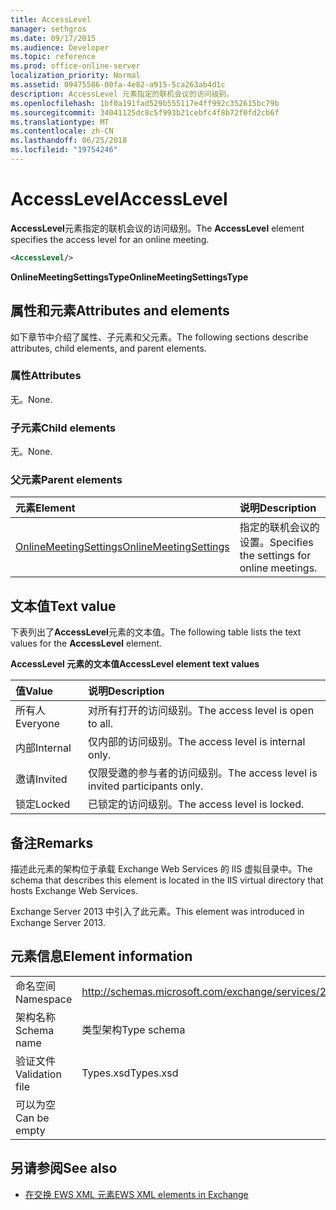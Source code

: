 ```yaml
---
title: AccessLevel
manager: sethgros
ms.date: 09/17/2015
ms.audience: Developer
ms.topic: reference
ms.prod: office-online-server
localization_priority: Normal
ms.assetid: 09475586-00fa-4e82-a915-5ca263ab4d1c
description: AccessLevel 元素指定的联机会议的访问级别。
ms.openlocfilehash: 1bf0a191fad529b555117e4ff992c352615bc79b
ms.sourcegitcommit: 34041125dc8c5f993b21cebfc4f8b72f0fd2cb6f
ms.translationtype: MT
ms.contentlocale: zh-CN
ms.lasthandoff: 06/25/2018
ms.locfileid: "19754246"
---
```

# <a name="accesslevel"></a><span data-ttu-id="cbfac-103">AccessLevel</span><span class="sxs-lookup"><span data-stu-id="cbfac-103">AccessLevel</span></span>

<span data-ttu-id="cbfac-104">**AccessLevel**元素指定的联机会议的访问级别。</span><span class="sxs-lookup"><span data-stu-id="cbfac-104">The **AccessLevel** element specifies the access level for an online meeting.</span></span> 
  
```XML
<AccessLevel/>
```

 <span data-ttu-id="cbfac-105">**OnlineMeetingSettingsType**</span><span class="sxs-lookup"><span data-stu-id="cbfac-105">**OnlineMeetingSettingsType**</span></span>
## <a name="attributes-and-elements"></a><span data-ttu-id="cbfac-106">属性和元素</span><span class="sxs-lookup"><span data-stu-id="cbfac-106">Attributes and elements</span></span>

<span data-ttu-id="cbfac-107">如下章节中介绍了属性、子元素和父元素。</span><span class="sxs-lookup"><span data-stu-id="cbfac-107">The following sections describe attributes, child elements, and parent elements.</span></span>
  
### <a name="attributes"></a><span data-ttu-id="cbfac-108">属性</span><span class="sxs-lookup"><span data-stu-id="cbfac-108">Attributes</span></span>

<span data-ttu-id="cbfac-109">无。</span><span class="sxs-lookup"><span data-stu-id="cbfac-109">None.</span></span>
  
### <a name="child-elements"></a><span data-ttu-id="cbfac-110">子元素</span><span class="sxs-lookup"><span data-stu-id="cbfac-110">Child elements</span></span>

<span data-ttu-id="cbfac-111">无。</span><span class="sxs-lookup"><span data-stu-id="cbfac-111">None.</span></span>
  
### <a name="parent-elements"></a><span data-ttu-id="cbfac-112">父元素</span><span class="sxs-lookup"><span data-stu-id="cbfac-112">Parent elements</span></span>

|<span data-ttu-id="cbfac-113">**元素**</span><span class="sxs-lookup"><span data-stu-id="cbfac-113">**Element**</span></span>|<span data-ttu-id="cbfac-114">**说明**</span><span class="sxs-lookup"><span data-stu-id="cbfac-114">**Description**</span></span>|
|:-----|:-----|
|[<span data-ttu-id="cbfac-115">OnlineMeetingSettings</span><span class="sxs-lookup"><span data-stu-id="cbfac-115">OnlineMeetingSettings</span></span>](onlinemeetingsettings.md) <br/> |<span data-ttu-id="cbfac-116">指定的联机会议的设置。</span><span class="sxs-lookup"><span data-stu-id="cbfac-116">Specifies the settings for online meetings.</span></span>  <br/> |
   
## <a name="text-value"></a><span data-ttu-id="cbfac-117">文本值</span><span class="sxs-lookup"><span data-stu-id="cbfac-117">Text value</span></span>

<span data-ttu-id="cbfac-118">下表列出了**AccessLevel**元素的文本值。</span><span class="sxs-lookup"><span data-stu-id="cbfac-118">The following table lists the text values for the **AccessLevel** element.</span></span> 
  
<span data-ttu-id="cbfac-119">**AccessLevel 元素的文本值**</span><span class="sxs-lookup"><span data-stu-id="cbfac-119">**AccessLevel element text values**</span></span>

|<span data-ttu-id="cbfac-120">**值**</span><span class="sxs-lookup"><span data-stu-id="cbfac-120">**Value**</span></span>|<span data-ttu-id="cbfac-121">**说明**</span><span class="sxs-lookup"><span data-stu-id="cbfac-121">**Description**</span></span>|
|:-----|:-----|
|<span data-ttu-id="cbfac-122">所有人</span><span class="sxs-lookup"><span data-stu-id="cbfac-122">Everyone</span></span>  <br/> |<span data-ttu-id="cbfac-123">对所有打开的访问级别。</span><span class="sxs-lookup"><span data-stu-id="cbfac-123">The access level is open to all.</span></span>  <br/> |
|<span data-ttu-id="cbfac-124">内部</span><span class="sxs-lookup"><span data-stu-id="cbfac-124">Internal</span></span>  <br/> |<span data-ttu-id="cbfac-125">仅内部的访问级别。</span><span class="sxs-lookup"><span data-stu-id="cbfac-125">The access level is internal only.</span></span>  <br/> |
|<span data-ttu-id="cbfac-126">邀请</span><span class="sxs-lookup"><span data-stu-id="cbfac-126">Invited</span></span>  <br/> |<span data-ttu-id="cbfac-127">仅限受邀的参与者的访问级别。</span><span class="sxs-lookup"><span data-stu-id="cbfac-127">The access level is invited participants only.</span></span>  <br/> |
|<span data-ttu-id="cbfac-128">锁定</span><span class="sxs-lookup"><span data-stu-id="cbfac-128">Locked</span></span>  <br/> |<span data-ttu-id="cbfac-129">已锁定的访问级别。</span><span class="sxs-lookup"><span data-stu-id="cbfac-129">The access level is locked.</span></span>  <br/> |
   
## <a name="remarks"></a><span data-ttu-id="cbfac-130">备注</span><span class="sxs-lookup"><span data-stu-id="cbfac-130">Remarks</span></span>

<span data-ttu-id="cbfac-131">描述此元素的架构位于承载 Exchange Web Services 的 IIS 虚拟目录中。</span><span class="sxs-lookup"><span data-stu-id="cbfac-131">The schema that describes this element is located in the IIS virtual directory that hosts Exchange Web Services.</span></span>
  
<span data-ttu-id="cbfac-132">Exchange Server 2013 中引入了此元素。</span><span class="sxs-lookup"><span data-stu-id="cbfac-132">This element was introduced in Exchange Server 2013.</span></span>
  
## <a name="element-information"></a><span data-ttu-id="cbfac-133">元素信息</span><span class="sxs-lookup"><span data-stu-id="cbfac-133">Element information</span></span>

|||
|:-----|:-----|
|<span data-ttu-id="cbfac-134">命名空间</span><span class="sxs-lookup"><span data-stu-id="cbfac-134">Namespace</span></span>  <br/> |http://schemas.microsoft.com/exchange/services/2006/types  <br/> |
|<span data-ttu-id="cbfac-135">架构名称</span><span class="sxs-lookup"><span data-stu-id="cbfac-135">Schema name</span></span>  <br/> |<span data-ttu-id="cbfac-136">类型架构</span><span class="sxs-lookup"><span data-stu-id="cbfac-136">Type schema</span></span>  <br/> |
|<span data-ttu-id="cbfac-137">验证文件</span><span class="sxs-lookup"><span data-stu-id="cbfac-137">Validation file</span></span>  <br/> |<span data-ttu-id="cbfac-138">Types.xsd</span><span class="sxs-lookup"><span data-stu-id="cbfac-138">Types.xsd</span></span>  <br/> |
|<span data-ttu-id="cbfac-139">可以为空</span><span class="sxs-lookup"><span data-stu-id="cbfac-139">Can be empty</span></span>  <br/> ||
   
## <a name="see-also"></a><span data-ttu-id="cbfac-140">另请参阅</span><span class="sxs-lookup"><span data-stu-id="cbfac-140">See also</span></span>

- [<span data-ttu-id="cbfac-141">在交换 EWS XML 元素</span><span class="sxs-lookup"><span data-stu-id="cbfac-141">EWS XML elements in Exchange</span></span>](ews-xml-elements-in-exchange.md)

